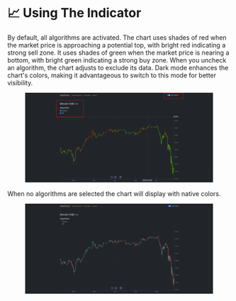 # 📈 Using The Indicator

By default, all algorithms are activated. The chart uses shades of red when the market price is approaching a potential top, with bright red indicating a strong sell zone. It uses shades of green when the market price is nearing a bottom, with bright green indicating a strong buy zone. When you uncheck an algorithm, the chart adjusts to exclude its data. Dark mode enhances the chart's colors, making it advantageous to switch to this mode for better visibility.

<figure><img src="../.gitbook/assets/indicator.png" alt=""><figcaption></figcaption></figure>

When no algorithms are selected the chart will display with native colors.

<figure><img src="../.gitbook/assets/indicator2.png" alt=""><figcaption></figcaption></figure>
